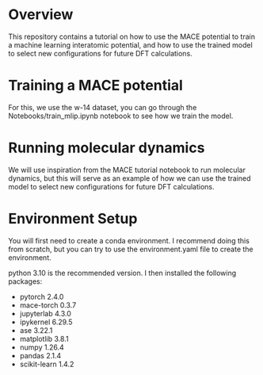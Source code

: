 # Overview
This repository contains a tutorial on how to use the MACE potential to train a machine learning interatomic potential, and how to use the trained model to select new configurations for future DFT calculations. 

# Training a MACE potential 

For this, we use the w-14 dataset, you can go through the Notebooks/train_mlip.ipynb notebook to see how we train the model. 

# Running molecular dynamics 

We will use inspiration from the MACE tutorial notebook to run molecular dynamics, but this will serve as an example of how we can use the trained model to select new configurations for future DFT calculations. 

# Environment Setup 

You will first need to create a conda environment. I recommend doing this from scratch, but you can try to use the environment.yaml file to create the environment. 

python 3.10 is the recommended version. I then installed the following packages:
- pytorch 2.4.0 
- mace-torch 0.3.7
- jupyterlab 4.3.0
- ipykernel 6.29.5
- ase 3.22.1
- matplotlib 3.8.1
- numpy 1.26.4
- pandas 2.1.4
- scikit-learn 1.4.2